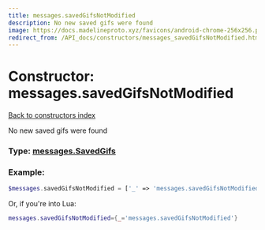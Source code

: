 ```yaml
---
title: messages.savedGifsNotModified
description: No new saved gifs were found
image: https://docs.madelineproto.xyz/favicons/android-chrome-256x256.png
redirect_from: /API_docs/constructors/messages_savedGifsNotModified.html
---
```

# Constructor: messages.savedGifsNotModified  
[Back to constructors index](index.md)



No new saved gifs were found




### Type: [messages.SavedGifs](../types/messages.SavedGifs.md)


### Example:

```php
$messages.savedGifsNotModified = ['_' => 'messages.savedGifsNotModified'];
```  


Or, if you're into Lua:

```lua
messages.savedGifsNotModified={_='messages.savedGifsNotModified'}

```


